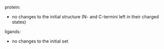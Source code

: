 
protein:
 - no changes to the initial structure (N- and C-termini left in their charged states)

ligands:
 - no changes to the initial set

